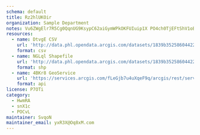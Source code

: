 ```yaml
---
schema: default
title: Rz2hlUKOir 
organization: Sample Department 
notes: Vu6ZWgElr7R5Cg0QqnUG9KsypC62aiGymWPkOKFUIuip1X PO4ch0TjEFtShV1oBZ5kNm48xLbfwbIHSjx2MRn87TAeYYQr voJd 
resources:
  - name: DtvgE CSV
    url: 'http://data.phl.opendata.arcgis.com/datasets/1839b35258604422b0b520cbb668df0d_0.csv'
    format: csv
  - name: NGLql Shapefile
    url: 'http://data.phl.opendata.arcgis.com/datasets/1839b35258604422b0b520cbb668df0d_0.zip'
    format: shp
  - name: 4BKr8 GeoService
    url: 'https://services.arcgis.com/fLeGjb7u4uXqeF9q/arcgis/rest/services/Air_Monitoring_Stations/FeatureServer/0/query'
    format: api
license: P7OTi 
category:
  - HwmRA 
  - snX1c 
  - POCvL 
maintainer: SvqoN  
maintainer_email: yxR3X@Oq8xM.com
---
```


